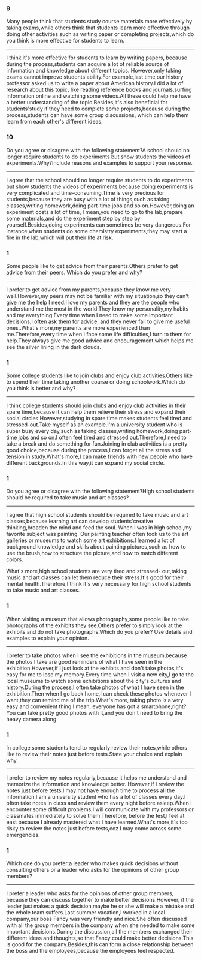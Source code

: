 ### 9

Many people think that students study course materials more effectively by taking exams,while others think that students learn more effective through doing other activities such as writing paper or completing projects,which do you think is more effective for students to learn.

---

I think it's more effective for students to learn by writing papers, because during the process,students can acquire a lot of reliable source of information and knowledge about different topics. However,only taking exams cannot improve students'ability.For example,last time,our history professor asked us to write a paper about American history.I did a lot of research about this topic, like reading reference books and journals,surfing information online and watching some videos.All these could help me have a better understanding of the topic.Besides,it's also beneficial for students'study if they need to complete some projects,because during the process,students can have some group discussions, which can help them learn from each other's different ideas.

### 10

Do you agree or disagree with the following statement?A school should no longer require students to do experiments but show students the videos of experiments.Why?Include reasons and examples to support your response.

---

I agree that the school should no longer require students to do experiments but show students the videos of experiments,because doing experiments is very complicated and time-consuming.Time is very precious for students,because they are busy with a lot of things,such as taking classes,writing homework,doing part-time jobs and so on.However,doing an experiment costs a lot of time, I mean,you need to go to the lab,prepare some materials,and do the experiment step by step by yourself.Besides,doing experiments can sometimes be very dangerous.For instance,when students do some chemistry experiments,they may start a fire in the lab,which will put their life at risk.

### 1

Some people like to get advice from their parents.Others prefer to get advice from their peers. Which do you prefer and why?

---

I prefer to get advice from my parents,because they know me very well.However,my peers may not be familiar with my situation,so they can't give me the help I need.I love my parents and they are the people who understand me the most in the world.They know my personality,my habits and my everything.Every time when I need to make some important decisions,I often ask them for advice, and they never fail to give me useful ones..What's more,my parents are more experienced than me.Therefore,every time when I face some life difficulties,I turn to them for help.They always give me good advice and encouragement which helps me see the silver lining in the dark clouds.

### 1

Some college students like to join clubs and enjoy club activities.Others like to spend their time taking another course or doing schoolwork.Which do you think is better and why?

---

I think college students should join clubs and enjoy club activities in their spare time,because it can help them relieve their stress and expand their social circles.However,studying in spare time makes students feel tired and stressed-out.Take myself as an example.I'm a university student who is super busy every day,such as taking classes,writing homework,doing part- time jobs and so on.I often feel tired and stressed out.Therefore,I need to take a break and do something for fun.Joining in club activities is a pretty good choice,because during the process,I can forget all the stress and tension in study.What's more,I can make friends with new people who have different backgrounds.In this way,it can expand my social circle.

### 1

Do you agree or disagree with the following statement?High school students should be required to take music and art classes?

---

I agree that high school students should be required to take music and art classes,because learning art can develop students'creative thinking,broaden the mind and feed the soul. When I was in high school,my favorite subject was painting. Our painting teacher often took us to the art galleries or museums to watch some art exhibitions.I learned a lot of background knowledge and skills about painting pictures,such as how to use the brush,how to structure the picture,and how to match different colors.

What's more,high school students are very tired and stressed- out,taking music and art classes can let them reduce their stress.It's good for their mental health.Therefore,I think it's very necessary for high school students to take music and art classes.

### 1

When visiting a museum that allows photography,some people like to take photographs of the exhibits they see.Others prefer to simply look at the exhibits and do not take photographs.Which do you prefer? Use details and examples to explain your opinion.

---

I prefer to take photos when I see the exhibitions in the museum,because the photos I take are good reminders of what I have seen in the exhibition.However,if I just look at the exhibits and don't take photos,it's easy for me to lose my memory.Every time when I visit a new city,I go to the local museums to watch some exhibitions about the city's cultures and history.During the process,I often take photos of what I have seen in the exhibition.Then when I go back home,I can check these photos whenever I want,they can remind me of the trip.What's more, taking photo is a very easy and convenient thing.I mean, everyone has got a smartphone,right?You can take pretty good photos with it,and you don't need to bring the heavy camera along.

### 1

In college,some students tend to regularly review their notes,while others like to review their notes just before tests.State your choice and explain why.

---

I prefer to review my notes regularly,because it helps me understand and memorize the information and knowledge better. However,if I review the notes just before tests,I may not have enough time to process all the information.I am a university student who has a lot of classes every day.I often take notes in class and review them every night before asleep.When I encounter some difficult problems,I will communicate with my professors or classmates immediately to solve them.Therefore, before the test,I feel at east because I already mastered what I have learned.What's more,it's too risky to review the notes just before tests,coz I may come across some emergencies.

### 1

Which one do you prefer:a leader who makes quick decisions without consulting others or a leader who asks for the opinions of other group members?

---

I prefer a leader who asks for the opinions of other group members, because they can discuss together to make better decisions.However, if the leader just makes a quick decision,maybe he or she will make a mistake and the whole team suffers.Last summer vacation,I worked in a local company,our boss Fancy was very friendly and nice.She often discussed with all the group members in the company when she needed to make some important decisions.During the discussion,all the members exchanged their different ideas and thoughts,so that Fancy could make better decisions.This is good for the company.Besides,this can form a close relationship between the boss and the employees,because the employees feel respected.
